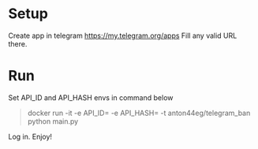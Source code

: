 # Setup

Create app in telegram https://my.telegram.org/apps
Fill any valid URL there.

# Run 

Set API_ID and API_HASH envs in command below

> docker run -it -e API_ID= -e API_HASH= -t anton44eg/telegram_ban python main.py

Log in. Enjoy!
